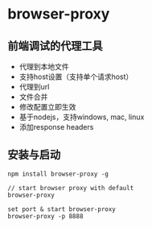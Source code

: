 # browser-proxy

## 前端调试的代理工具
* 代理到本地文件
* 支持host设置（支持单个请求host）
* 代理到url
* 文件合并
* 修改配置立即生效
* 基于nodejs，支持windows, mac, linux
* 添加response headers


## 安装与启动
```
npm install browser-proxy -g

// start browser proxy with default
browser-proxy

set port & start browser-proxy
browser-proxy -p 8888
```